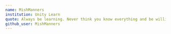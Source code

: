 ```yaml
---
name: MishManners
institution: Unity Learn
quote: Always be learning. Never think you know everything and be willing to dive into new things.
github_user: MishManners
---
```

